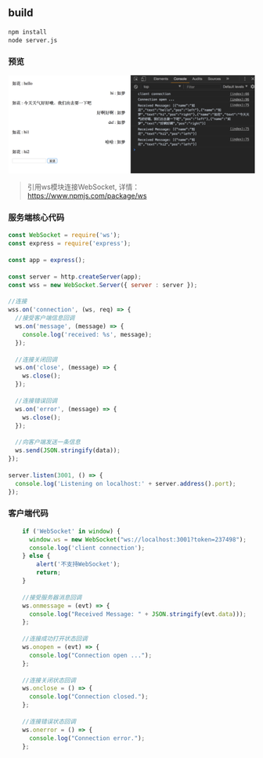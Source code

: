 ## build

```bash
npm install
node server.js
```
### 预览
![图片](https://github.com/chenxingyuoo/markdown-image/blob/master/skill/websocket.jpeg?raw=true)

> 引用ws模块连接WebSocket, 详情：https://www.npmjs.com/package/ws

### 服务端核心代码
```js
const WebSocket = require('ws');
const express = require('express');

const app = express();

const server = http.createServer(app);
const wss = new WebSocket.Server({ server : server });

//连接
wss.on('connection', (ws, req) => {
  //接受客户端信息回调 
  ws.on('message', (message) => {
    console.log('received: %s', message);
  });

  //连接关闭回调
  ws.on('close', (message) => {
    ws.close();
  });

  //连接错误回调
  ws.on('error', (message) => {
    ws.close();
  });

  //向客户端发送一条信息
  ws.send(JSON.stringify(data));
});

server.listen(3001, () => {
  console.log('Listening on localhost:' + server.address().port);
});

```

### 客户端代码
```js
    if ('WebSocket' in window) {
      window.ws = new WebSocket("ws://localhost:3001?token=237498");
      console.log('client connection');
    } else {
        alert('不支持WebSocket');
        return;
    }

    //接受服务器消息回调
    ws.onmessage = (evt) => {
      console.log("Received Message: " + JSON.stringify(evt.data)));
    };

    //连接成功打开状态回调
    ws.onopen = (evt) => {
      console.log("Connection open ...");
    };

    //连接关闭状态回调
    ws.onclose = () => {
      console.log("Connection closed.");
    };

    //连接错误状态回调
    ws.onerror = () => {
      console.log("Connection error.");
    };
```